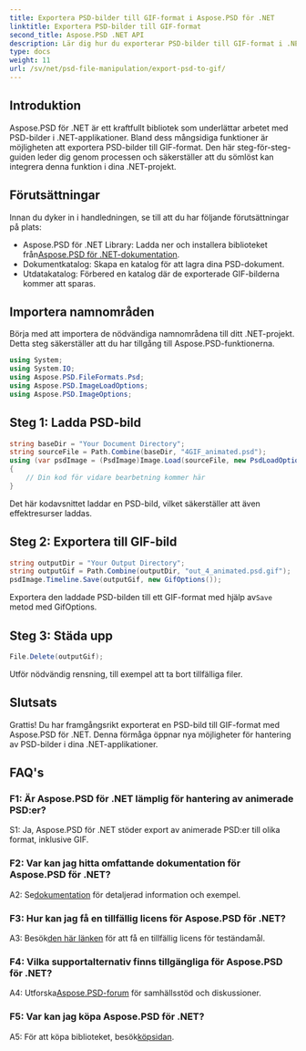 ```yaml
---
title: Exportera PSD-bilder till GIF-format i Aspose.PSD för .NET
linktitle: Exportera PSD-bilder till GIF-format
second_title: Aspose.PSD .NET API
description: Lär dig hur du exporterar PSD-bilder till GIF-format i .NET med Aspose.PSD. En omfattande guide med steg-för-steg-instruktioner.
type: docs
weight: 11
url: /sv/net/psd-file-manipulation/export-psd-to-gif/
---
```

## Introduktion
Aspose.PSD för .NET är ett kraftfullt bibliotek som underlättar arbetet med PSD-bilder i .NET-applikationer. Bland dess mångsidiga funktioner är möjligheten att exportera PSD-bilder till GIF-format. Den här steg-för-steg-guiden leder dig genom processen och säkerställer att du sömlöst kan integrera denna funktion i dina .NET-projekt.
## Förutsättningar
Innan du dyker in i handledningen, se till att du har följande förutsättningar på plats:
-  Aspose.PSD för .NET Library: Ladda ner och installera biblioteket från[Aspose.PSD för .NET-dokumentation](https://reference.aspose.com/psd/net/).
- Dokumentkatalog: Skapa en katalog för att lagra dina PSD-dokument.
- Utdatakatalog: Förbered en katalog där de exporterade GIF-bilderna kommer att sparas.
## Importera namnområden
Börja med att importera de nödvändiga namnområdena till ditt .NET-projekt. Detta steg säkerställer att du har tillgång till Aspose.PSD-funktionerna.
```csharp
using System;
using System.IO;
using Aspose.PSD.FileFormats.Psd;
using Aspose.PSD.ImageLoadOptions;
using Aspose.PSD.ImageOptions;
```
## Steg 1: Ladda PSD-bild
```csharp
string baseDir = "Your Document Directory";
string sourceFile = Path.Combine(baseDir, "4GIF_animated.psd");
using (var psdImage = (PsdImage)Image.Load(sourceFile, new PsdLoadOptions() { LoadEffectsResource = true }))
{
    // Din kod för vidare bearbetning kommer här
}
```
Det här kodavsnittet laddar en PSD-bild, vilket säkerställer att även effektresurser laddas.
## Steg 2: Exportera till GIF-bild
```csharp
string outputDir = "Your Output Directory";
string outputGif = Path.Combine(outputDir, "out_4_animated.psd.gif");
psdImage.Timeline.Save(outputGif, new GifOptions());
```
 Exportera den laddade PSD-bilden till ett GIF-format med hjälp av`Save` metod med GifOptions.
## Steg 3: Städa upp
```csharp
File.Delete(outputGif);
```
Utför nödvändig rensning, till exempel att ta bort tillfälliga filer.
## Slutsats
Grattis! Du har framgångsrikt exporterat en PSD-bild till GIF-format med Aspose.PSD för .NET. Denna förmåga öppnar nya möjligheter för hantering av PSD-bilder i dina .NET-applikationer.
## FAQ's

### F1: Är Aspose.PSD för .NET lämplig för hantering av animerade PSD:er?

S1: Ja, Aspose.PSD för .NET stöder export av animerade PSD:er till olika format, inklusive GIF.

### F2: Var kan jag hitta omfattande dokumentation för Aspose.PSD för .NET?

 A2: Se[dokumentation](https://reference.aspose.com/psd/net/) för detaljerad information och exempel.

### F3: Hur kan jag få en tillfällig licens för Aspose.PSD för .NET?

 A3: Besök[den här länken](https://purchase.aspose.com/temporary-license/) för att få en tillfällig licens för teständamål.

### F4: Vilka supportalternativ finns tillgängliga för Aspose.PSD för .NET?

 A4: Utforska[Aspose.PSD-forum](https://forum.aspose.com/c/psd/34) för samhällsstöd och diskussioner.

### F5: Var kan jag köpa Aspose.PSD för .NET?

 A5: För att köpa biblioteket, besök[köpsidan](https://purchase.aspose.com/buy).
